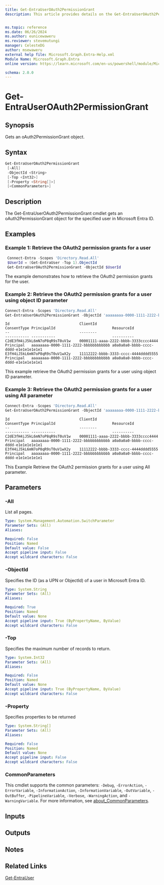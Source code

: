 ```yaml
---
title: Get-EntraUserOAuth2PermissionGrant
description: This article provides details on the Get-EntraUserOAuth2PermissionGrant command.


ms.topic: reference
ms.date: 06/26/2024
ms.author: eunicewaweru
ms.reviewer: stevemutungi
manager: CelesteDG
author: msewaweru
external help file: Microsoft.Graph.Entra-Help.xml
Module Name: Microsoft.Graph.Entra
online version: https://learn.microsoft.com/en-us/powershell/module/Microsoft.Graph.Entra/Get-EntraUserOAuth2PermissionGrant

schema: 2.0.0
---
```


# Get-EntraUserOAuth2PermissionGrant

## Synopsis

Gets an oAuth2PermissionGrant object.

## Syntax

```powershell
Get-EntraUserOAuth2PermissionGrant
 [-All]
 -ObjectId <String>
 [-Top <Int32>]
 [-Property <String[]>]
 [<CommonParameters>]
```

## Description

The Get-EntraUserOAuth2PermissionGrant cmdlet gets an oAuth2PermissionGrant object for the specified user in Microsoft Entra ID.

## Examples

### Example 1: Retrieve the OAuth2 permission grants for a user

```powershell
 Connect-Entra -Scopes 'Directory.Read.All'
 $UserId = (Get-EntraUser -Top 1).ObjectId
 Get-EntraUserOAuth2PermissionGrant -ObjectId $UserId
```

The example demonstrates how to retrieve the OAuth2 permission grants for the user.

### Example 2: Retrieve the OAuth2 permission grants for a user using object ID parameter

```powershell
Connect-Entra -Scopes 'Directory.Read.All'
Get-EntraUserOAuth2PermissionGrant -ObjectId 'aaaaaaaa-0000-1111-2222-bbbbbbbbbbbb'
```

```Output
Id                                ClientId                             ConsentType PrincipalId                          ResourceId
--                                --------                             ----------- -----------                          ----------
C2dE3fH4iJ5kL6mN7oP8qR9sT0uV1w    00001111-aaaa-2222-bbbb-3333cccc4444 Principal   aaaaaaaa-0000-1111-2222-bbbbbbbbbbbb a0a0a0a0-bbbb-cccc-dddd-e1e1e1e1e1e1
E3fH4iJ5kL6mN7oP8qR9sT0uV1wX2y    11112222-bbbb-3333-cccc-4444dddd5555 Principal   aaaaaaaa-0000-1111-2222-bbbbbbbbbbbb a0a0a0a0-bbbb-cccc-dddd-e1e1e1e1e1e1
```

This example retrieve the OAuth2 permission grants for a user using object ID parameter.

### Example 3: Retrieve the OAuth2 permission grants for a user using All parameter

```powershell
Connect-Entra -Scopes 'Directory.Read.All'
Get-EntraUserOAuth2PermissionGrant -ObjectId 'aaaaaaaa-0000-1111-2222-bbbbbbbbbbbb' -All
```

```Output
Id                                ClientId                             ConsentType PrincipalId                          ResourceId
--                                --------                             ----------- -----------                          ----------
C2dE3fH4iJ5kL6mN7oP8qR9sT0uV1w    00001111-aaaa-2222-bbbb-3333cccc4444 Principal   aaaaaaaa-0000-1111-2222-bbbbbbbbbbbb a0a0a0a0-bbbb-cccc-dddd-e1e1e1e1e1e1
E3fH4iJ5kL6mN7oP8qR9sT0uV1wX2y    11112222-bbbb-3333-cccc-4444dddd5555 Principal   aaaaaaaa-0000-1111-2222-bbbbbbbbbbbb a0a0a0a0-bbbb-cccc-dddd-e1e1e1e1e1e1
```

This Example Retrieve the OAuth2 permission grants for a user using All parameter.

## Parameters

### -All

List all pages.

```yaml
Type: System.Management.Automation.SwitchParameter
Parameter Sets: (All)
Aliases:

Required: False
Position: Named
Default value: False
Accept pipeline input: False
Accept wildcard characters: False
```

### -ObjectId

Specifies the ID (as a UPN or ObjectId) of a user in Microsoft Entra ID.

```yaml
Type: System.String
Parameter Sets: (All)
Aliases:

Required: True
Position: Named
Default value: None
Accept pipeline input: True (ByPropertyName, ByValue)
Accept wildcard characters: False
```

### -Top

Specifies the maximum number of records to return.

```yaml
Type: System.Int32
Parameter Sets: (All)
Aliases:

Required: False
Position: Named
Default value: None
Accept pipeline input: True (ByPropertyName, ByValue)
Accept wildcard characters: False
```

### -Property

Specifies properties to be returned

```yaml
Type: System.String[]
Parameter Sets: (All)
Aliases:

Required: False
Position: Named
Default value: None
Accept pipeline input: False
Accept wildcard characters: False
```

### CommonParameters

This cmdlet supports the common parameters: `-Debug`, `-ErrorAction`, `-ErrorVariable`, `-InformationAction`, `-InformationVariable`, `-OutVariable`, `-OutBuffer`, `-PipelineVariable`, `-Verbose`, `-WarningAction`, and `-WarningVariable`. For more information, see [about_CommonParameters](https://go.microsoft.com/fwlink/?LinkID=113216).

## Inputs

## Outputs

## Notes

## Related Links

[Get-EntraUser](Get-EntraUser.md)
